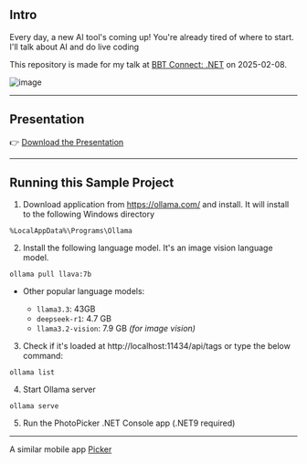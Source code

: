 ## Intro

Every day, a new AI tool's coming up! 
You're already tired of where to start. 
I'll talk about AI and do live coding

This repository is made for my talk at [BBT Connect: .NET](https://kommunity.com/bursa-bilisim-toplulugu/events/bbt-connect-net-c94ab11a) on 2025-02-08.

![image](https://github.com/user-attachments/assets/4bc730cd-6b2e-4e32-be9f-c51eeb405716)

---

## Presentation

👉 [Download the Presentation](https://github.com/ebicoglu/photo-picker/raw/refs/heads/main/presentation.pptx) 



---

## Running this Sample Project

1. Download application from https://ollama.com/ and install. 
It will install to the following Windows directory
```
%LocalAppData%\Programs\Ollama
```

2. Install the following language model. 
It's an image vision language model.
```
ollama pull llava:7b
```

* Other popular language models:

  * `llama3.3`: 43GB
  * `deepseek-r1`: 4.7 GB
  * `llama3.2-vision`: 7.9 GB  *(for image vision)*


3. Check if it's loaded at http://localhost:11434/api/tags or type the below command:
```
ollama list
```

4. Start Ollama server
```
ollama serve
```

5. Run the PhotoPicker .NET Console app (.NET9 required)

---



A similar mobile app [Picker](https://apps.apple.com/us/app/picker-ai-best-photo-picker/id6448671716)

